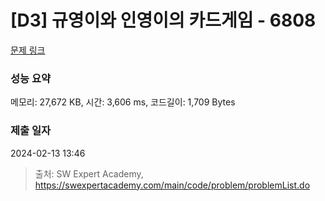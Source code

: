 # [D3] 규영이와 인영이의 카드게임 - 6808 

[문제 링크](https://swexpertacademy.com/main/code/problem/problemDetail.do?contestProbId=AWgv9va6HnkDFAW0) 

### 성능 요약

메모리: 27,672 KB, 시간: 3,606 ms, 코드길이: 1,709 Bytes

### 제출 일자

2024-02-13 13:46



> 출처: SW Expert Academy, https://swexpertacademy.com/main/code/problem/problemList.do